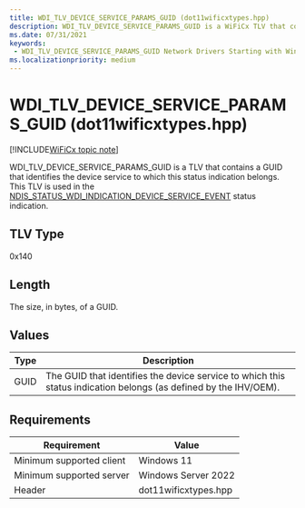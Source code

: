 ```yaml
---
title: WDI_TLV_DEVICE_SERVICE_PARAMS_GUID (dot11wificxtypes.hpp)
description: WDI_TLV_DEVICE_SERVICE_PARAMS_GUID is a WiFiCx TLV that contains a GUID that identifies the device service to which this status indication belongs.
ms.date: 07/31/2021
keywords:
 - WDI_TLV_DEVICE_SERVICE_PARAMS_GUID Network Drivers Starting with Windows Vista
ms.localizationpriority: medium
---
```


# WDI_TLV_DEVICE_SERVICE_PARAMS_GUID (dot11wificxtypes.hpp)

[!INCLUDE[WiFiCx topic note](../includes/wificx-version-warning.md)]

WDI_TLV_DEVICE_SERVICE_PARAMS_GUID is a TLV that contains a GUID that identifies the device service to which this status indication belongs. This TLV is used in the [NDIS_STATUS_WDI_INDICATION_DEVICE_SERVICE_EVENT](ndis-status-wdi-indication-device-service-event.md) status indication.

## TLV Type

0x140

## Length

The size, in bytes, of a GUID.

## Values

| Type | Description |
| --- | --- |
| GUID | The GUID that identifies the device service to which this status indication belongs (as defined by the IHV/OEM). |

## Requirements

|Requirement|Value|
|--- |--- |
|Minimum supported client|Windows 11|
|Minimum supported server|Windows Server 2022|
|Header|dot11wificxtypes.hpp|

